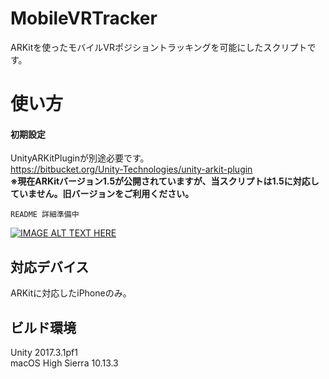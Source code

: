 # MobileVRTracker
ARKitを使ったモバイルVRポジショントラッキングを可能にしたスクリプトです。

# 使い方
#### 初期設定
UnityARKitPluginが別途必要です。<br>
https://bitbucket.org/Unity-Technologies/unity-arkit-plugin<br>
**※現在ARKitバージョン1.5が公開されていますが、当スクリプトは1.5に対応していません。旧バージョンをご利用ください。**
<br>
~~~
README 詳細準備中
~~~
[![IMAGE ALT TEXT HERE](http://img.youtube.com/vi/RCv8Dw0A0wA/0.jpg)](http://www.youtube.com/watch?v=RCv8Dw0A0wA)
<br>


## 対応デバイス
ARKitに対応したiPhoneのみ。
<br>


## ビルド環境<br>
Unity 2017.3.1pf1<br>
macOS High Sierra 10.13.3
